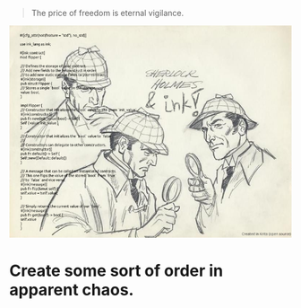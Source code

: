 
> The price of freedom is eternal vigilance.

<img src="./ink_krita.jpg"/>

# Create some sort of order in apparent chaos.
